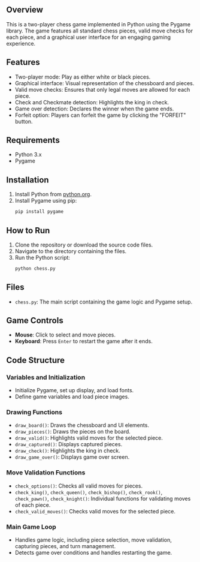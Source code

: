 

## Overview
This is a two-player chess game implemented in Python using the Pygame library. The game features all standard chess pieces, valid move checks for each piece, and a graphical user interface for an engaging gaming experience.

## Features
- Two-player mode: Play as either white or black pieces.
- Graphical interface: Visual representation of the chessboard and pieces.
- Valid move checks: Ensures that only legal moves are allowed for each piece.
- Check and Checkmate detection: Highlights the king in check.
- Game over detection: Declares the winner when the game ends.
- Forfeit option: Players can forfeit the game by clicking the "FORFEIT" button.

## Requirements
- Python 3.x
- Pygame

## Installation
1. Install Python from [python.org](https://www.python.org/).
2. Install Pygame using pip:
    ```sh
    pip install pygame
    ```

## How to Run
1. Clone the repository or download the source code files.
2. Navigate to the directory containing the files.
3. Run the Python script:
    ```sh
    python chess.py
    ```

## Files
- `chess.py`: The main script containing the game logic and Pygame setup.

## Game Controls
- **Mouse**: Click to select and move pieces.
- **Keyboard**: Press `Enter` to restart the game after it ends.

## Code Structure
### Variables and Initialization
- Initialize Pygame, set up display, and load fonts.
- Define game variables and load piece images.

### Drawing Functions
- `draw_board()`: Draws the chessboard and UI elements.
- `draw_pieces()`: Draws the pieces on the board.
- `draw_valid()`: Highlights valid moves for the selected piece.
- `draw_captured()`: Displays captured pieces.
- `draw_check()`: Highlights the king in check.
- `draw_game_over()`: Displays game over screen.

### Move Validation Functions
- `check_options()`: Checks all valid moves for pieces.
- `check_king()`, `check_queen()`, `check_bishop()`, `check_rook()`, `check_pawn()`, `check_knight()`: Individual functions for validating moves of each piece.
- `check_valid_moves()`: Checks valid moves for the selected piece.

### Main Game Loop
- Handles game logic, including piece selection, move validation, capturing pieces, and turn management.
- Detects game over conditions and handles restarting the game.

